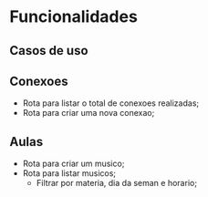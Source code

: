 # Funcionalidades

## Casos de uso

## Conexoes

- Rota para listar o total de conexoes realizadas;
- Rota para criar uma nova conexao;

## Aulas
- Rota para criar um musico;
- Rota para listar musicos;
    - Filtrar por materia, dia da seman e horario;
